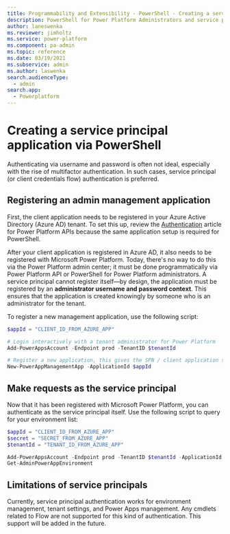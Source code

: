 ```yaml
---
title: Programmability and Extensibility - PowerShell - Creating a service principal | Microsoft Docs
description: PowerShell for Power Platform Administrators and service principal authentication
author: laneswenka
ms.reviewer: jimholtz
ms.service: power-platform
ms.component: pa-admin
ms.topic: reference
ms.date: 03/19/2021
ms.subservice: admin
ms.author: laswenka
search.audienceType: 
  - admin
search.app:
  - Powerplatform
---
```


# Creating a service principal application via PowerShell
Authenticating via username and password is often not ideal, especially with the rise of multifactor authentication.  In such cases, service principal (or client credentials flow) authentication is preferred.

## Registering an admin management application
First, the client application needs to be registered in your Azure Active Directory (Azure AD) tenant.  To set this up, review the [Authentication](programmability-authentication.md) article for Power Platform APIs because the same application setup is required for PowerShell.

After your client application is registered in Azure AD, it also needs to be registered with Microsoft Power Platform.  Today, there's no way to do this via the Power Platform admin center; it must be done programmatically via Power Platform API or PowerShell for Power Platform administrators.  A service principal cannot register itself—by design, the application must be registered by an **administrator username and password context**.  This ensures that the application is created knowingly by someone who is an administrator for the tenant.

To register a new management application, use the following script:

```PowerShell
$appId = "CLIENT_ID_FROM_AZURE_APP"

# Login interactively with a tenant administrator for Power Platform
Add-PowerAppsAccount -Endpoint prod -TenantID $tenantId 

# Register a new application, this gives the SPN / client application same permissions as a tenant admin
New-PowerAppManagementApp -ApplicationId $appId
```
## Make requests as the service principal 
Now that it has been registered with Microsoft Power Platform, you can authenticate as the service principal itself.  Use the following script to query for your environment list:

```PowerShell
$appId = "CLIENT_ID_FROM_AZURE_APP"
$secret = "SECRET_FROM_AZURE_APP"
$tenantId = "TENANT_ID_FROM_AZURE_APP"

Add-PowerAppsAccount -Endpoint prod -TenantID $tenantId -ApplicationId $appId -ClientSecret $secret -Verbose
Get-AdminPowerAppEnvironment
```

## Limitations of service principals
Currently, service principal authentication works for environment management, tenant settings, and Power Apps management.  Any cmdlets related to Flow are not supported for this kind of authentication.  This support will be added in the future.
